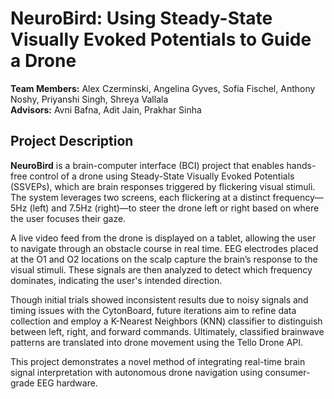 # NeuroBird: Using Steady-State Visually Evoked Potentials to Guide a Drone

**Team Members:** Alex Czerminski, Angelina Gyves, Sofia Fischel, Anthony Noshy, Priyanshi Singh, Shreya Vallala  
**Advisors:** Avni Bafna, Adit Jain, Prakhar Sinha  

## Project Description

**NeuroBird** is a brain-computer interface (BCI) project that enables hands-free control of a drone using Steady-State Visually Evoked Potentials (SSVEPs), which are brain responses triggered by flickering visual stimuli. The system leverages two screens, each flickering at a distinct frequency—5Hz (left) and 7.5Hz (right)—to steer the drone left or right based on where the user focuses their gaze.

A live video feed from the drone is displayed on a tablet, allowing the user to navigate through an obstacle course in real time. EEG electrodes placed at the O1 and O2 locations on the scalp capture the brain’s response to the visual stimuli. These signals are then analyzed to detect which frequency dominates, indicating the user's intended direction.

Though initial trials showed inconsistent results due to noisy signals and timing issues with the CytonBoard, future iterations aim to refine data collection and employ a K-Nearest Neighbors (KNN) classifier to distinguish between left, right, and forward commands. Ultimately, classified brainwave patterns are translated into drone movement using the Tello Drone API.

This project demonstrates a novel method of integrating real-time brain signal interpretation with autonomous drone navigation using consumer-grade EEG hardware.
